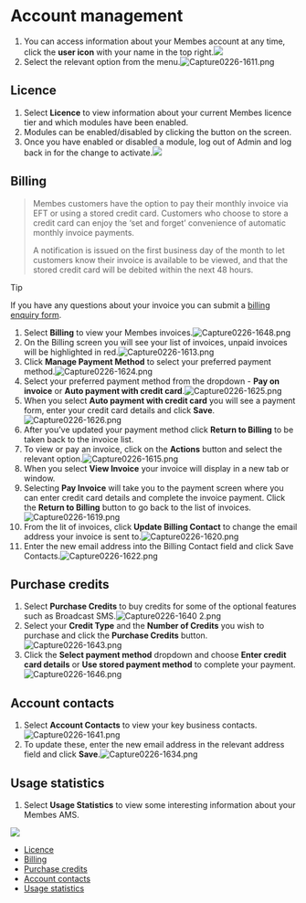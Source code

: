 # Account management

1. You can access information about your Membes account at any time, click the **user icon** with your name in the top right.![](./attachments/assets%2F-LL7X2n4AqX4iw9SOoHL%2F-LuW1HetfoCfRezWoMjb%2F-LuW9OSINL2XU290WpHu%2FScreen%20Shot%202019-11-25%20at%2017.01.08%20pm.png%3Falt=media&token=7dceb291-a41b-44aa-aed2-e5f570ba4619)
2. Select the relevant option from the menu.![Capture0226-1611.png](./attachments/Capture0226-1611.png)

## Licence

1. ‌Select **Licence** to view information about your current Membes licence tier and which modules have been enabled.
2. Modules can be enabled/disabled by clicking the button on the screen.
3. Once you have enabled or disabled a module, log out of Admin and log back in for the change to activate.![](./attachments/Screen%20Shot%202020-08-17%20at%2020.33.59%20pm.png)

## Billing

> Membes customers have the option to pay their monthly invoice via EFT or using a stored credit card. Customers who choose to store a credit card can enjoy the ‘set and forget’ convenience of automatic monthly invoice payments.
> 
> A notification is issued on the first business day of the month to let customers know their invoice is available to be viewed, and that the stored credit card will be debited within the next 48 hours.

> [!TIP]
> If you have any questions about your invoice you can submit a [billing enquiry form](https://resources.membes-ams.com/billing).

1. Select **Billing** to view your Membes invoices.![Capture0226-1648.png](./attachments/Capture0226-1648.png)
2. On the Billing screen you will see your list of invoices, unpaid invoices will be highlighted in red.![Capture0226-1613.png](./attachments/Capture0226-1613.png)
3. Click **Manage Payment Method** to select your preferred payment method.![Capture0226-1624.png](./attachments/Capture0226-1624.png)
4. Select your preferred payment method from the dropdown - **Pay on invoice** or **Auto payment with credit card**.![Capture0226-1625.png](./attachments/Capture0226-1625.png)
5. When you select **Auto payment with credit card** you will see a payment form, enter your credit card details and click **Save**.![Capture0226-1626.png](./attachments/Capture0226-1626.png)
6. After you’ve updated your payment method click **Return to Billing** to be taken back to the invoice list.
7. To view or pay an invoice, click on the **Actions** button and select the relevant option.![Capture0226-1615.png](./attachments/Capture0226-1615.png)
8. When you select **View Invoice** your invoice will display in a new tab or window.
9. Selecting **Pay Invoice** will take you to the payment screen where you can enter credit card details and complete the invoice payment. Click the **Return to Billing** button to go back to the list of invoices.![Capture0226-1619.png](./attachments/Capture0226-1619.png)
10. From the lit of invoices, click **Update Billing Contact** to change the email address your invoice is sent to.![Capture0226-1620.png](./attachments/Capture0226-1620.png)
11. Enter the new email address into the Billing Contact field and click Save Contacts.![Capture0226-1622.png](./attachments/Capture0226-1622.png)

## Purchase credits

1. Select **Purchase Credits** to buy credits for some of the optional features such as Broadcast SMS.![Capture0226-1640 2.png](./attachments/Capture0226-1640%202.png)
2. Select your **Credit Type** and the **Number of Credits** you wish to purchase and click the **Purchase Credits** button.![Capture0226-1643.png](./attachments/Capture0226-1643.png)
3. Click the **Select payment method** dropdown and choose **Enter credit card details** or **Use stored payment method** to complete your payment.![Capture0226-1646.png](./attachments/Capture0226-1646.png)

## Account contacts

1. Select **Account Contacts** to view your key business contacts.![Capture0226-1641.png](./attachments/Capture0226-1641.png)
2. To update these, enter the new email address in the relevant address field and click **Save**.![Capture0226-1634.png](./attachments/Capture0226-1634.png)

## Usage statistics

1. Select **Usage Statistics** to view some interesting information about your Membes AMS.

![](./attachments/Screen%20Shot%202020-08-17%20at%2020.37.45%20pm.png)

- [Licence](#licence)
- [Billing](#billing)
- [Purchase credits](#purchase-credits)
- [Account contacts](#account-contacts)
- [Usage statistics](#usage-statistics)